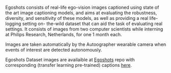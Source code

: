 Egoshots consists of real-life ego-vision images captioned using state of the art image captioning models, and aims at 
evaluating the robustness, diversity, and sensitivity of these models, as well as providing a real life-logging setting on-
the-wild dataset that can aid the task of evaluating real settings. It consists of images from two computer scientists while 
interning at Philips Research, Netherlands, for one 1 month each. 

Images are taken automatically by the Autoographer wearable camera when events of interest are detected autonomously.

Egoshots Dataset images are availaible at [Egoshots](https://github.com/NataliaDiaz/Egoshots) repo with corresponding 
(transfer learning pre-trained) captions [here](https://drive.google.com/open?id=1fHt1GLRsIUNdwvovSINU_CqLMRT6ZTl4).
